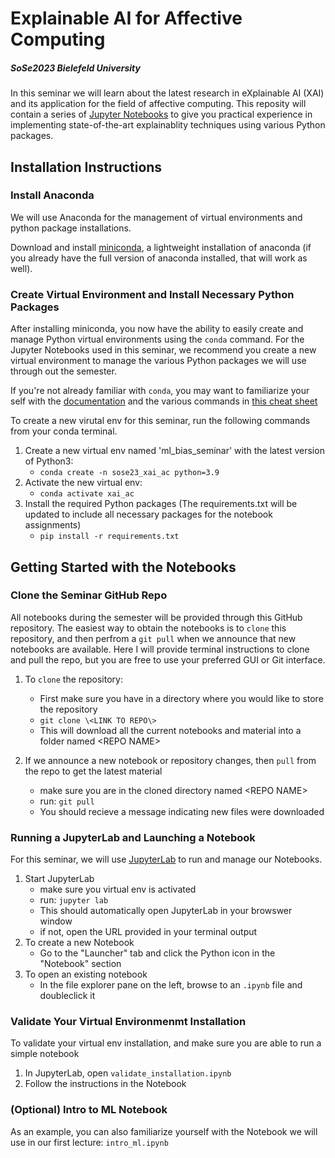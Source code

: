# Explainable AI for Affective Computing
##### SoSe2023 Bielefeld University

In this seminar we will learn about the latest research in eXplainable AI (XAI) and its application for the field of affective computing.  This reposity will contain a series of [Jupyter Notebooks](https://jupyter.org/) to give you practical experience in implementing state-of-the-art explainablity techniques using various Python packages.

## Installation Instructions

### Install Anaconda

We will use Anaconda for the management of virtual environments and python package installations.

Download and install [miniconda](https://docs.conda.io/en/latest/miniconda.html), a lightweight installation of anaconda (if you already have the full version of anaconda installed, that will work as well).

### Create Virtual Environment and Install Necessary Python Packages

After installing miniconda, you now have the ability to easily create and manage Python virtual environments using the `conda` command. For the Jupyter Notebooks used in this seminar, we recommend you create a new virtual environment to manage the various Python packages we will use through out the semester.  

If you're not already familiar with `conda`, you may want to familiarize your self with the [documentation](https://docs.conda.io/projects/conda/en/latest/commands.html) and the various commands in [this cheat sheet](https://docs.conda.io/projects/conda/en/4.6.0/_downloads/52a95608c49671267e40c689e0bc00ca/conda-cheatsheet.pdf)

To create a new virutal env for this seminar, run the following commands from your conda terminal.

1. Create a new virtual env named 'ml_bias_seminar' with the latest version of Python3:
 	- `conda create -n sose23_xai_ac python=3.9`
2. Activate the new virtual env:
	- `conda activate xai_ac`
3. Install the required Python packages (The requirements.txt will be updated to include all necessary packages for the notebook assignments)
	- `pip install -r requirements.txt`


## Getting Started with the Notebooks

### Clone the Seminar GitHub Repo

All notebooks during the semester will be provided through this GitHub repository.  The easiest way to obtain the notebooks is to `clone` this repository, and then perfrom a `git pull` when we announce that new notebooks are available. Here I will provide terminal instructions to clone and pull the repo, but you are free to use your preferred GUI or Git interface.

1. To `clone` the repository:
	- First make sure you have in a directory where you would like to store the repository
	- `git clone \<LINK TO REPO\>`
	- This will download all the current notebooks and material into a folder named \<REPO NAME\>

2. If we announce a new notebook or repository changes, then `pull` from the repo to get the latest material
	- make sure you are in the cloned directory named \<REPO NAME\>
	- run: `git pull`
	- You should recieve a message indicating new files were downloaded

### Running a JupyterLab and Launching a Notebook

For this seminar, we will use [JupyterLab](https://jupyterlab.readthedocs.io/en/stable/) to run and manage our Notebooks.

1. Start JupyterLab
	- make sure you virtual env is activated
	- run: `jupyter lab`
	- This should automatically open JupyterLab in your browswer window
	- if not, open the URL provided in your terminal output
2. To create a new Notebook
	- Go to the "Launcher" tab and click the Python icon in the "Notebook" section
3. To open an existing notebook
	- In the file explorer pane on the left, browse to an `.ipynb` file and doubleclick it

### Validate Your Virtual Environmenmt Installation

To validate your virtual env installation, and make sure you are able to run a simple notebook

1. In JupyterLab, open `validate_installation.ipynb`
2. Follow the instructions in the Notebook

### (Optional) Intro to ML Notebook

As an example, you can also familiarize yourself with the Notebook we will use in our first lecture: `intro_ml.ipynb`